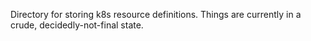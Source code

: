 Directory for storing k8s resource definitions. Things are currently in a
crude, decidedly-not-final state.
